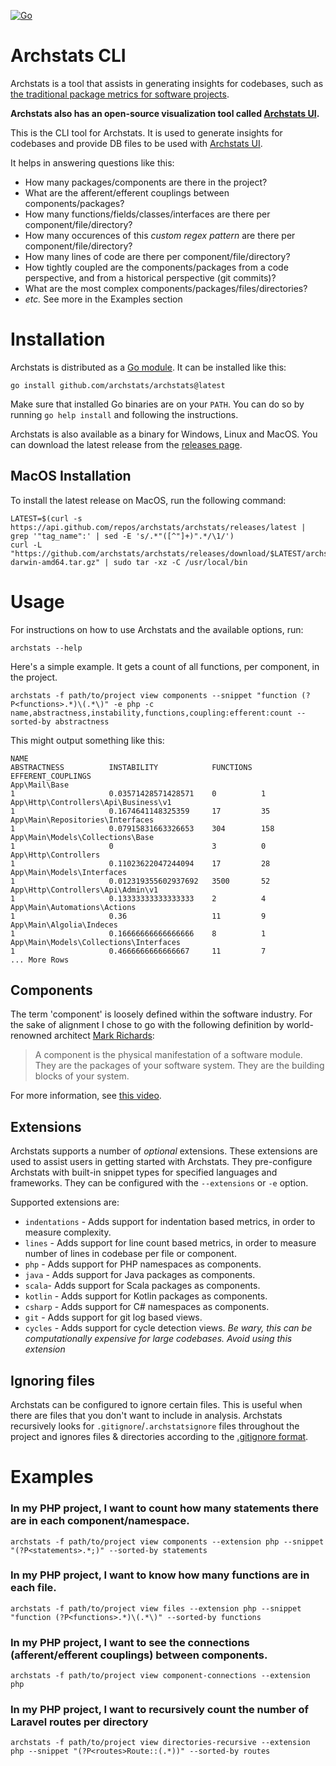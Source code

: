 [![Go](https://github.com/archstats/archstats/actions/workflows/ci.yml/badge.svg)](https://github.com/archstats/archstats/actions/workflows/ci.yml)

# Archstats CLI

Archstats is a tool that assists in
generating insights for codebases, such
as [the traditional package metrics for software projects](https://en.wikipedia.org/wiki/Software_package_metrics).

**Archstats also has an open-source visualization tool called [Archstats UI](https://app.archstats.io).**


This is the CLI tool for Archstats. It is used to generate insights for codebases and provide DB files to be used
with [Archstats UI](https://app.archstats.io).

It helps in answering questions like this:

- How many packages/components are there in the project?
- What are the afferent/efferent couplings between components/packages?
- How many functions/fields/classes/interfaces are there per component/file/directory?
- How many occurences of this _custom regex pattern_ are there per component/file/directory?
- How many lines of code are there per component/file/directory?
- How tightly coupled are the components/packages from a code perspective, and from a historical perspective (git
  commits)?
- What are the most complex components/packages/files/directories?
- _etc._ See more in the Examples section


# Installation

Archstats is distributed as a [Go module](https://go.dev/blog/using-go-modules). It can be installed like this:

```shell
go install github.com/archstats/archstats@latest
```

Make sure that installed Go binaries are on your `PATH`. You can do so by running `go help install` and following the
instructions.

Archstats is also available as a binary for Windows, Linux and MacOS. You can download the latest release from the [releases page](https://github.com/archstats/archstats/releases).

## MacOS Installation
To install the latest release on MacOS, run the following command:
```shell
LATEST=$(curl -s https://api.github.com/repos/archstats/archstats/releases/latest | grep '"tag_name":' | sed -E 's/.*"([^"]+)".*/\1/')
curl -L "https://github.com/archstats/archstats/releases/download/$LATEST/archstats-$LATEST-darwin-amd64.tar.gz" | sudo tar -xz -C /usr/local/bin
```

# Usage

For instructions on how to use Archstats and the available options, run:

```shell
archstats --help
```

Here's a simple example. It gets a count of all functions, per component, in the project.

```shell
archstats -f path/to/project view components --snippet "function (?P<functions>.*)\(.*\)" -e php -c name,abstractness,instability,functions,coupling:efferent:count --sorted-by abstractness
```

This might output something like this:

```shell
NAME                                                                                  ABSTRACTNESS          INSTABILITY            FUNCTIONS  EFFERENT_COUPLINGS
App\Mail\Base                                                                         1                     0.03571428571428571    0          1
App\Http\Controllers\Api\Business\v1                                                  1                     0.1674641148325359     17         35
App\Main\Repositories\Interfaces                                                      1                     0.07915831663326653    304        158
App\Main\Models\Collections\Base                                                      1                     0                      3          0
App\Http\Controllers                                                                  1                     0.11023622047244094    17         28
App\Main\Models\Interfaces                                                            1                     0.012319355602937692   3500       52
App\Http\Controllers\Api\Admin\v1                                                     1                     0.13333333333333333    2          4
App\Main\Automations\Actions                                                          1                     0.36                   11         9
App\Main\Algolia\Indeces                                                              1                     0.16666666666666666    8          1
App\Main\Models\Collections\Interfaces                                                1                     0.4666666666666667     11         7
... More Rows
```

## Components

The term 'component' is loosely defined within the software industry. For the sake of alignment I chose to go with the
following definition by world-renowned
architect [Mark Richards](https://www.developertoarchitect.com/mark-richards.html):
> A component is the physical manifestation of a software module. They are the packages of your software system. They
> are the building blocks of your system.

For more information, see [this video](https://www.youtube.com/watch?v=jrohK2unyE8).

## Extensions

Archstats supports a number of _optional_ extensions. These extensions are used to assist users in getting started with
Archstats. They pre-configure Archstats with built-in snippet types for specified languages and frameworks. They can be
configured with the `--extensions` or `-e` option.

Supported extensions are:

- `indentations` - Adds support for indentation based metrics, in order to measure complexity.
- `lines` - Adds support for line count based metrics, in order to measure number of lines in codebase per file or
  component.
- `php` - Adds support for PHP namespaces as components.
- `java` - Adds support for Java packages as components.
- `scala`- Adds support for Scala packages as components.
- `kotlin` - Adds support for Kotlin packages as components.
- `csharp` - Adds support for C# namespaces as components.
- `git` - Adds support for git log based views.
- `cycles` - Adds support for cycle detection views. _Be wary, this can be computationally expensive for large
  codebases. Avoid using this extension_

## Ignoring files

Archstats can be configured to ignore certain files. This is useful when there are files that you don't want to include
in analysis.
Archstats recursively looks for `.gitignore`/`.archstatsignore` files throughout the project and ignores files &
directories according to the [.gitignore format](https://git-scm.com/docs/gitignore).

# Examples

### In my PHP project, I want to count how many statements there are in each component/namespace.

```shell
archstats -f path/to/project view components --extension php --snippet "(?P<statements>.*;)" --sorted-by statements
```

### In my PHP project, I want to know how many functions are in each file.

```shell
archstats -f path/to/project view files --extension php --snippet "function (?P<functions>.*)\(.*\)" --sorted-by functions
```

### In my PHP project, I want to see the connections (afferent/efferent couplings) between components.

```shell
archstats -f path/to/project view component-connections --extension php
```

### In my PHP project, I want to recursively count the number of Laravel routes per directory

```shell
archstats -f path/to/project view directories-recursive --extension php --snippet "(?P<routes>Route::(.*))" --sorted-by routes
```

